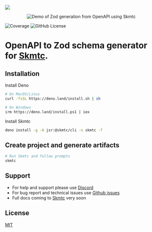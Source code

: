 ![](https://assets.skm.tc/zod-run-through.gif)

<div align="center">
  <img alt="Demo of Zod generation from OpenAPI using Skmtc" src="assets/zod-run-through.gif">
</div>

![Coverage](https://coveralls.io/repos/github/skmtc/skmtc-generators/badge.svg?branch=main&flag=gen-zod)
![GitHub License](https://img.shields.io/github/license/skmtc/skmtc-generators)

# OpenAPI to Zod schema generator for [Skmtc](https://skm.tc).

## Installation

Install Deno

```bash
# On MacOS/Linus
curl -fsSL https://deno.land/install.sh | sh

# On Windows
irm https://deno.land/install.ps1 | iex
```

Install Skmtc

```bash
deno install -g -A jsr:@skmtc/cli -n skmtc -f
```

## Create project and generate artifacts

```bash
# Run Skmtc and follow prompts
skmtc
```

## Support

- For help and support please use [Discord](https://discord.gg/Mg88C8Xu5Y)
- For bug report and technical issues use [Github issues](https://github.com/skmtc/skmtc/issues)
- Full docs coming to [Skmtc](https://skm.tc) very soon

## License

[MIT](LICENSE)